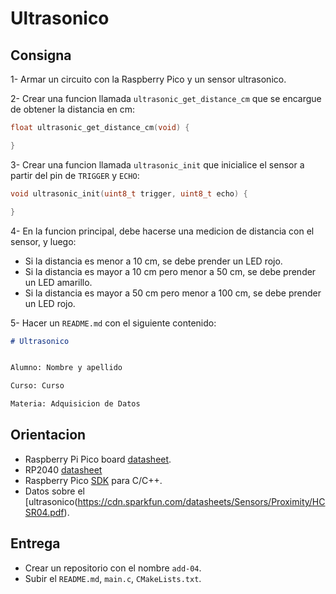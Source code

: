 # Ultrasonico 

## Consigna

1- Armar un circuito con la Raspberry Pico y un sensor ultrasonico.

2- Crear una funcion llamada `ultrasonic_get_distance_cm` que se encargue de obtener la distancia en cm:

```c
float ultrasonic_get_distance_cm(void) {

}
```
3- Crear una funcion llamada `ultrasonic_init` que inicialice el sensor a partir del pin de `TRIGGER` y `ECHO`:

```c
void ultrasonic_init(uint8_t trigger, uint8_t echo) {

}
```
4- En la funcion principal, debe hacerse una medicion de distancia con el sensor, y luego: 
- Si la distancia es menor a 10 cm, se debe prender un LED rojo.
- Si la distancia es mayor a 10 cm pero menor a 50 cm, se debe prender un LED amarillo.
- Si la distancia es mayor a 50 cm pero menor a 100 cm, se debe prender un LED rojo.

5- Hacer un `README.md` con el siguiente contenido:

```markdown
# Ultrasonico


Alumno: Nombre y apellido

Curso: Curso

Materia: Adquisicion de Datos
```

## Orientacion

- Raspberry Pi Pico board [datasheet](https://datasheets.raspberrypi.com/pico/pico-datasheet.pdf).
- RP2040 [datasheet](https://datasheets.raspberrypi.com/rp2040/rp2040-datasheet.pdf)
- Raspberry Pico [SDK](https://datasheets.raspberrypi.com/pico/raspberry-pi-pico-c-sdk.pdf) para C/C++.
- Datos sobre el [ultrasonico(https://cdn.sparkfun.com/datasheets/Sensors/Proximity/HCSR04.pdf).

## Entrega

- Crear un repositorio con el nombre `add-04`.
- Subir el `README.md`, `main.c`, `CMakeLists.txt`.
